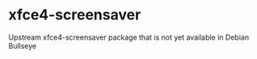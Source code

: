 # xfce4-screensaver
Upstream xfce4-screensaver package that is not yet available in Debian Bullseye
